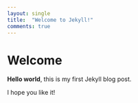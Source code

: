 ```yaml
---
layout: single
title:  "Welcome to Jekyll!"
comments: true
---
```


# Welcome

**Hello world**, this is my first Jekyll blog post.

I hope you like it!